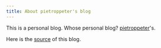 ```yaml
---
title: About pietroppeter's blog
---
```

This is a personal blog. Whose personal blog? [pietroppeter](https://github.com/pietroppeter/)'s.

Here is the [source](https://github.com/pietroppeter/blog) of this blog.
